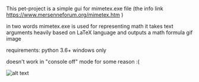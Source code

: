 This pet-project is a simple gui for mimetex.exe file
(the info link
https://www.mersenneforum.org/mimetex.htm
)

in two words mimetex.exe is used for representing math
it takes text arguments heavily based on LaTeX language 
and outputs a math formula gif image

requirements:
python 3.6+
windows only

doesn't work in "console off" mode for some reason :(

![alt text](https://i.postimg.cc/VNzm5TBg/mt.png)
